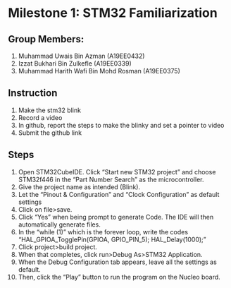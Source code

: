 # Milestone 1: STM32 Familiarization

## Group Members:
1. Muhammad Uwais Bin Azman (A19EE0432)
2. Izzat Bukhari Bin Zulkefle (A19EE0339)
3. Muhammad Harith Wafi Bin Mohd Rosman (A19EE0375)

## Instruction
1. Make the stm32 blink
2. Record a video
3. In github, report the steps to make the blinky and set a pointer to video
4. Submit the github link

## Steps
1.	Open STM32CubeIDE. Click “Start new STM32 project” and choose STM32f446 in the “Part Number Search” as the microcontroller.
2.	Give the project name as intended (Blink).
3.	Let the “Pinout & Configuration” and “Clock Configuration” as default settings
4.	Click on file>save. 
5.	Click “Yes” when being prompt to generate Code. The IDE will then automatically generate files.
6.	In the “while (1)” which is the forever loop, write the codes “HAL_GPIOA_TogglePin(GPIOA, GPIO_PIN_5); HAL_Delay(1000);”
7.	Click project>build project.
8.	When that completes, click run>Debug As>STM32 Application.
9.	When the Debug Configuration tab appears, leave all the settings as default.
10.	Then, click the “Play” button to run the program on the Nucleo board.
